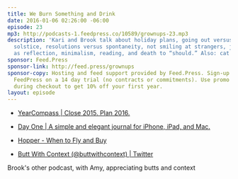 ```yaml
---
title: We Burn Something and Drink
date: 2016-01-06 02:26:00 -06:00
episode: 23
mp3: http://podcasts-1.feedpress.co/10589/grownups-23.mp3
description: 'Kari and Brook talk about holiday plans, going out versus staying in,
  solstice, resolutions versus spontaneity, not smiling at strangers, journalling
  as reflection, minimalism, reading, and death to “should.” Also: cat noises.'
sponsor: Feed.Press
sponsor-link: http://feed.press/grownups
sponsor-copy: Hosting and feed support provided by Feed.Press. Sign-up today and try
  FeedPress on a 14 day trial (no contracts or commitments). Use promo code grownups
  during checkout to get 10% off your first year.
layout: episode
---
```


* [YearCompass | Close 2015. Plan 2016.][1]

* [Day One | A simple and elegant journal for iPhone, iPad, and Mac.][2]

* [Hopper - When to Fly and Buy][3]

* [Butt With Context (@buttwithcontext) | Twitter][4]

Brook's other podcast, with Amy, appreciating butts and context

[1]: http://www.yearcompass.com/
[2]: http://dayoneapp.com/
[3]: https://www.hopper.com/
[4]: https://twitter.com/buttwithcontext

